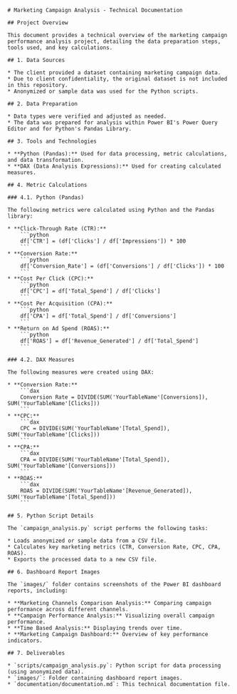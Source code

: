 ```
# Marketing Campaign Analysis - Technical Documentation

## Project Overview

This document provides a technical overview of the marketing campaign performance analysis project, detailing the data preparation steps, tools used, and key calculations.

## 1. Data Sources

* The client provided a dataset containing marketing campaign data.
* Due to client confidentiality, the original dataset is not included in this repository.
* Anonymized or sample data was used for the Python scripts.

## 2. Data Preparation

* Data types were verified and adjusted as needed.
* The data was prepared for analysis within Power BI's Power Query Editor and for Python's Pandas Library.

## 3. Tools and Technologies

* **Python (Pandas):** Used for data processing, metric calculations, and data transformation.
* **DAX (Data Analysis Expressions):** Used for creating calculated measures.

## 4. Metric Calculations

### 4.1. Python (Pandas)

The following metrics were calculated using Python and the Pandas library:

* **Click-Through Rate (CTR):**
    ```python
    df['CTR'] = (df['Clicks'] / df['Impressions']) * 100
    ```
* **Conversion Rate:**
    ```python
    df['Conversion_Rate'] = (df['Conversions'] / df['Clicks']) * 100
    ```
* **Cost Per Click (CPC):**
    ```python
    df['CPC'] = df['Total_Spend'] / df['Clicks']
    ```
* **Cost Per Acquisition (CPA):**
    ```python
    df['CPA'] = df['Total_Spend'] / df['Conversions']
    ```
* **Return on Ad Spend (ROAS):**
    ```python
    df['ROAS'] = df['Revenue_Generated'] / df['Total_Spend']
    ```

### 4.2. DAX Measures

The following measures were created using DAX:

* **Conversion Rate:**
    ```dax
    Conversion Rate = DIVIDE(SUM('YourTableName'[Conversions]), SUM('YourTableName'[Clicks]))
    ```
* **CPC:**
    ```dax
    CPC = DIVIDE(SUM('YourTableName'[Total_Spend]), SUM('YourTableName'[Clicks]))
    ```
* **CPA:**
    ```dax
    CPA = DIVIDE(SUM('YourTableName'[Total_Spend]), SUM('YourTableName'[Conversions]))
    ```
* **ROAS:**
    ```dax
    ROAS = DIVIDE(SUM('YourTableName'[Revenue_Generated]), SUM('YourTableName'[Total_Spend]))
    ```

## 5. Python Script Details

The `campaign_analysis.py` script performs the following tasks:

* Loads anonymized or sample data from a CSV file.
* Calculates key marketing metrics (CTR, Conversion Rate, CPC, CPA, ROAS).
* Exports the processed data to a new CSV file.

## 6. Dashboard Report Images

The `images/` folder contains screenshots of the Power BI dashboard reports, including:

* **Marketing Channels Comparison Analysis:** Comparing campaign performance across different channels.
* **Campaign Performance Analysis:** Visualizing overall campaign performance.
* **Time Based Analysis:** Displaying trends over time.
* **Marketing Campaign Dashboard:** Overview of key performance indicators.

## 7. Deliverables

* `scripts/campaign_analysis.py`: Python script for data processing (using anonymized data).
* `images/`: Folder containing dashboard report images.
* `documentation/documentation.md`: This technical documentation file.
```